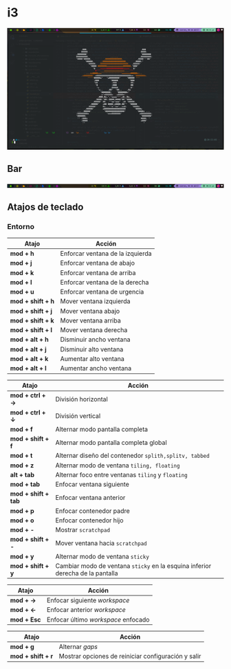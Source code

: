 # i3

![i3](../screenshots/i3.png)

## Bar 

![i3](../screenshots/i3_bar.png)

## Atajos de teclado

### Entorno

Atajo | Acción
-- | --
**mod + h** | Enforcar ventana de la izquierda
**mod + j** | Enforcar ventana de abajo
**mod + k** | Enforcar ventana de arriba
**mod + l** | Enforcar ventana de la derecha
**mod + u** | Enforcar ventana de urgencia
**mod + shift + h** | Mover ventana izquierda
**mod + shift + j** | Mover ventana abajo
**mod + shift + k** | Mover ventana arriba
**mod + shift + l** | Mover ventana derecha
**mod + alt + h** | Disminuir ancho ventana
**mod + alt + j** | Disminuir alto ventana
**mod + alt + k** | Aumentar alto ventana
**mod + alt + l** | Aumentar ancho ventana

Atajo | Acción
-- | --
**mod + ctrl + $\rightarrow$** | División horizontal
**mod + ctrl + $\downarrow$** | División vertical
**mod + f** | Alternar modo pantalla completa
**mod + shift + f** | Alternar modo pantalla completa global
**mod + t** | Alternar diseño del contenedor `splith,splitv, tabbed`
**mod + z** | Alternar modo de ventana `tiling, floating`
**alt + tab** | Alternar foco entre ventanas `tiling` y `floating`
**mod + tab** | Enfocar ventana siguiente
**mod + shift + tab** | Enfocar ventana anterior
**mod + p** | Enfocar contenedor padre
**mod + o** | Enfocar contenedor hijo
**mod + -** | Mostrar `scratchpad`
**mod + shift + -** | Mover ventana hacia `scratchpad`
**mod + y** | Alternar modo de ventana `sticky`
**mod + shift + y** | Cambiar modo de ventana `sticky` en la esquina inferior derecha de la pantalla

Atajo | Acción
-- | --
**mod + $\rightarrow$** | Enfocar siguiente *workspace*
**mod + $\leftarrow$** | Enfocar anterior *workspace*
**mod + Esc** | Enfocar último *workspace* enfocado

Atajo | Acción
-- | --
**mod + g** | Alternar *gaps*
**mod + shift + r** | Mostrar opciones de reiniciar configuración y salir

